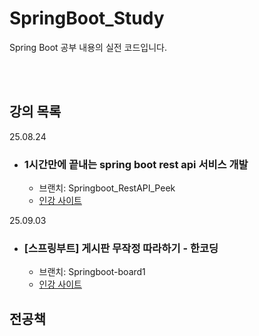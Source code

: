 # SpringBoot_Study
Spring Boot 공부 내용의 실전 코드입니다.

<br>
<br>

## 강의 목록
25.08.24
- ### 1시간만에 끝내는 spring boot rest api 서비스 개발 <br>
  - 브랜치: Springboot_RestAPI_Peek
  - <a href="https://www.inflearn.com/course/1%EC%8B%9C%EA%B0%84%EB%A7%8C%EC%97%90-%EB%81%9D%EB%82%B4%EB%8A%94-springboot-restapi/community">
      인강 사이트
    </a>

25.09.03
- ### [스프링부트] 게시판 무작정 따라하기 - 한코딩 <br>
  - 브랜치: Springboot-board1
  - <a href="https://www.youtube.com/watch?v=frI5CoZe-vE&list=PLZzruF3-_clsWF2aULPsUPomgolJ-idGJ&index=1">
      인강 사이트
    </a>

## 전공책
